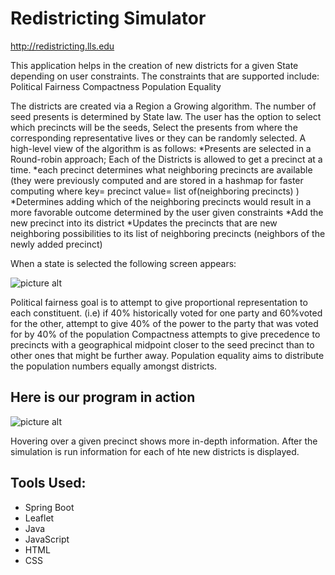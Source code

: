 # Redistricting Simulator


http://redistricting.lls.edu

This application helps in the creation of new districts for a given State depending on user constraints.
The constraints that are supported include: 
Political Fairness
Compactness
Population Equality

The districts are created via a Region a Growing algorithm. The number of seed presents is determined by State law. The user has the option to select which precincts will be the seeds, Select the presents from where the corresponding representative lives or they can be randomly selected. 
A high-level view of the algorithm is as follows:
*Presents are selected in a Round-robin approach; Each of the Districts is allowed to get a precinct at a time.
*each precinct determines what neighboring precincts are available (they were previously computed and are stored in a hashmap for faster computing where key= precinct value= list of(neighboring precincts) ) 
*Determines adding which of the neighboring precincts would result in a more favorable outcome determined by the user given constraints
*Add the new precinct into its district
*Updates the precincts that are new neighboring possibilities to its list of neighboring precincts (neighbors of the newly added precinct) 


When a state is selected the following screen appears: 

![picture alt](https://i.imgur.com/x7TClDv.png)




Political fairness goal is to attempt to give proportional representation to each constituent. (i.e) if 40% historically voted for one party and 60%voted for the other, attempt to give 40% of the power to the party that was voted for by 40% of the population
Compactness attempts to give precedence to precincts with a geographical midpoint closer to the seed precinct than to other ones that might be further away.
Population equality aims to distribute the population numbers equally amongst districts.

## Here is our program in action 
![picture alt](https://i.imgur.com/ZWwWfiX.gif)



Hovering over a given precinct shows more in-depth information. 
After the simulation is run information for each of hte new districts is displayed.

## Tools Used:

* Spring Boot
* Leaflet
* Java
* JavaScript
* HTML
* CSS
